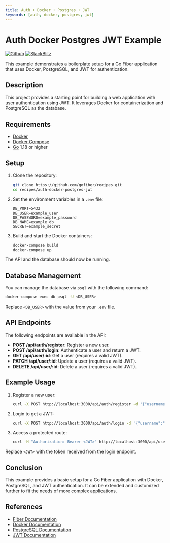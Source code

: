 ```yaml
---
title: Auth + Docker + Postgres + JWT
keywords: [auth, docker, postgres, jwt]
---
```


# Auth Docker Postgres JWT Example

[![Github](https://img.shields.io/static/v1?label=&message=Github&color=2ea44f&style=for-the-badge&logo=github)](https://github.com/gofiber/recipes/tree/master/auth-docker-postgres-jwt) [![StackBlitz](https://img.shields.io/static/v1?label=&message=StackBlitz&color=2ea44f&style=for-the-badge&logo=StackBlitz)](https://stackblitz.com/github/gofiber/recipes/tree/master/auth-docker-postgres-jwt)

This example demonstrates a boilerplate setup for a Go Fiber application that uses Docker, PostgreSQL, and JWT for authentication.

## Description

This project provides a starting point for building a web application with user authentication using JWT. It leverages Docker for containerization and PostgreSQL as the database.

## Requirements

- [Docker](https://www.docker.com/get-started)
- [Docker Compose](https://docs.docker.com/compose/install/)
- [Go](https://golang.org/dl/) 1.18 or higher

## Setup

1. Clone the repository:

    ```bash
    git clone https://github.com/gofiber/recipes.git
    cd recipes/auth-docker-postgres-jwt
    ```

2. Set the environment variables in a `.env` file:

    ```env
    DB_PORT=5432
    DB_USER=example_user
    DB_PASSWORD=example_password
    DB_NAME=example_db
    SECRET=example_secret
    ```

3. Build and start the Docker containers:

    ```bash
    docker-compose build
    docker-compose up
    ```

The API and the database should now be running.

## Database Management

You can manage the database via `psql` with the following command:

```bash
docker-compose exec db psql -U <DB_USER>
```

Replace `<DB_USER>` with the value from your `.env` file.

## API Endpoints

The following endpoints are available in the API:

- **POST /api/auth/register**: Register a new user.
- **POST /api/auth/login**: Authenticate a user and return a JWT.
- **GET /api/user/:id**: Get a user (requires a valid JWT).
- **PATCH /api/user/:id**: Update a user (requires a valid JWT).
- **DELETE /api/user/:id**: Delete a user (requires a valid JWT).

## Example Usage

1. Register a new user:

    ```bash
    curl -X POST http://localhost:3000/api/auth/register -d '{"username":"testuser", "password":"testpassword"}' -H "Content-Type: application/json"
    ```

2. Login to get a JWT:

    ```bash
    curl -X POST http://localhost:3000/api/auth/login -d '{"username":"testuser", "password":"testpassword"}' -H "Content-Type: application/json"
    ```

3. Access a protected route:

    ```bash
    curl -H "Authorization: Bearer <JWT>" http://localhost:3000/api/user/1
    ```

Replace `<JWT>` with the token received from the login endpoint.

## Conclusion

This example provides a basic setup for a Go Fiber application with Docker, PostgreSQL, and JWT authentication. It can be extended and customized further to fit the needs of more complex applications.

## References

- [Fiber Documentation](https://docs.gofiber.io)
- [Docker Documentation](https://docs.docker.com)
- [PostgreSQL Documentation](https://www.postgresql.org/docs/)
- [JWT Documentation](https://jwt.io/introduction/)
